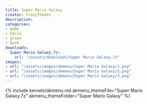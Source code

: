 ```yaml
---
title: Super Mario Galaxy
creator: CrazyThemes
description: 
categories:
- game
- mario
- green
- dark
downloads:
  Super Mario Galaxy.7z:
    url: "/assets/downloads/Super Mario Galaxy.7z"
images:
- url: "/assets/images/akmenu/Super Mario Galaxy/1.png"
- url: "/assets/images/akmenu/Super Mario Galaxy/2.png"
- url: "/assets/images/akmenu/Super Mario Galaxy/3.png"
---
```


{% include kernels/akmenu.md akmenu_themeFile="Super Mario Galaxy.7z" akmenu_themeFolder="Super Mario Galaxy" %}
